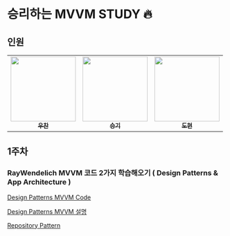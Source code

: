 # 승리하는 MVVM STUDY 🔥

## 인원
<table>
  <tr>
    <td align="center"><a href="https://github.com/Woozzang"><img src="https://user-images.githubusercontent.com/70905219/148778052-38baf3c9-94d5-4f3e-a3d5-8e9b735995c5.png" width="150px;" alt=""/><br /><sub><b>우찬</b></sub></a><br /><a href="https://github.com/Woozzang" title="Code"></a></td>
     <td align="center"><a href="https://github.com/ohsg0226"><img src="https://user-images.githubusercontent.com/70905219/148778093-c1ce1068-1fee-40e0-a86f-ed48337c3fab.jpeg" width="150px;" alt=""/><br /><sub><b>승기</b></sub></a><br /><a href="https://github.com/ohsg0226" title="Code"></a></td>
     <td align="center"><a href="https://github.com/pastapeter"><img src="https://user-images.githubusercontent.com/70905219/148778114-6c49e97f-d12d-412d-9544-beb38dccf840.jpeg" width="150px; alt=""/><br /><sub><b>도현</b></sub></a><br /><a href="https://github.com/pastapeter" title="Code"></a></td>
    
  </tr>
</table>

## 1주차
### RayWendelich MVVM 코드 2가지 학습해오기 ( Design Patterns & App Architecture )
       
       
[Design Patterns MVVM Code](https://github.com/Moms-Touch/MVVM_STUDY/tree/main/MVVM_STUDY1/MVVM_STUDY1)
       
       
[Design Patterns MVVM 설명](https://github.com/Moms-Touch/MVVM_STUDY/blob/main/Document/What%20is%20MVVM.md)
       
       
[Repository Pattern](https://github.com/Moms-Touch/MVVM_STUDY/blob/main/Document/Repository%20Pattern.md)
